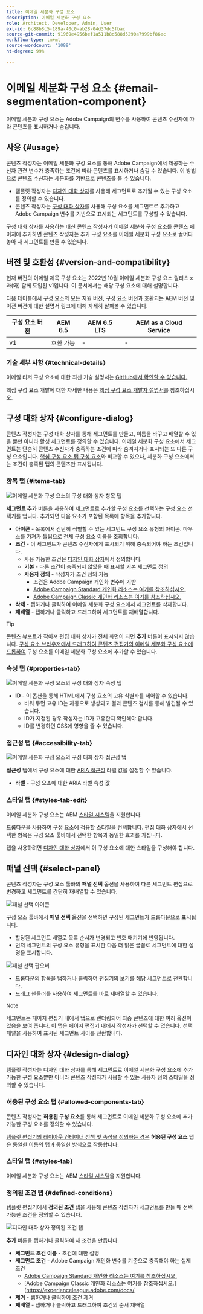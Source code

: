 ```yaml
---
title: 이메일 세분화 구성 요소
description: 이메일 세분화 구성 요소
role: Architect, Developer, Admin, User
exl-id: 6c88b8c5-189a-40c0-ab28-04d37dc5fbac
source-git-commit: 91969e4956bef1a511b8d588d5290a7999bf86ec
workflow-type: tm+mt
source-wordcount: '1089'
ht-degree: 99%

---
```



# 이메일 세분화 구성 요소 {#email-segmentation-component}

이메일 세분화 구성 요소는 Adobe Campaign의 변수를 사용하여 콘텐츠 수신자에 따라 콘텐츠를 표시하거나 숨깁니다.

## 사용 {#usage}

콘텐츠 작성자는 이메일 세분화 구성 요소를 통해 Adobe Campaign에서 제공하는 수신자 관련 변수가 충족하는 조건에 따라 콘텐츠를 표시하거나 숨길 수 있습니다. 이 방법으로 콘텐츠 수신자는 세분화를 기반으로 콘텐츠를 볼 수 있습니다.

* 템플릿 작성자는 [디자인 대화 상자](#design-dialog)를 사용해 세그먼트로 추가될 수 있는 구성 요소를 정의할 수 있습니다.
* 콘텐츠 작성자는 [구성 대화 상자](#configure-dialog)를 사용해 구성 요소를 세그먼트로 추가하고 Adobe Campaign 변수를 기반으로 표시되는 세그먼트를 구성할 수 있습니다.

구성 대화 상자를 사용하는 대신 콘텐츠 작성자가 이메일 세분화 구성 요소를 콘텐츠 페이지에 추가하면 콘텐츠 작성자는 추가 구성 요소를 이메일 세분화 구성 요소로 끌어다 놓아 새 세그먼트를 만들 수 있습니다.

## 버전 및 호환성 {#version-and-compatibility}

현재 버전의 이메일 제목 구성 요소는 2022년 10월 이메일 세분화 구성 요소 릴리스 x과(와) 함께 도입된 v1입니다. 이 문서에서는 해당 구성 요소에 대해 설명합니다.

다음 테이블에서 구성 요소의 모든 지원 버전, 구성 요소 버전과 호환되는 AEM 버전 및 이전 버전에 대한 설명서 링크에 대해 자세히 살펴볼 수 있습니다.

| 구성 요소 버전 | AEM 6.5 | AEM 6.5 LTS | AEM as a Cloud Service |
|---|---|---|---|
| v1 | 호환 가능 | - | - |

### 기술 세부 사항 {#technical-details}

이메일 티저 구성 요소에 대한 최신 기술 설명서는 [GitHub에서 확인할 수 있습니다.](https://adobe.com/go/aem_cmp_tech_email_segmentation_v1_kr)

핵심 구성 요소 개발에 대한 자세한 내용은 [핵심 구성 요소 개발자 설명서](/help/developing/overview.md)를 참조하십시오.

## 구성 대화 상자 {#configure-dialog}

콘텐츠 작성자는 구성 대화 상자를 통해 세그먼트를 만들고, 이름을 바꾸고 배열할 수 있을 뿐만 아니라 활성 세그먼트를 정의할 수 있습니다. 이메일 세분화 구성 요소에서 세그먼트는 단순히 콘텐츠 수신자가 충족하는 조건에 따라 숨겨지거나 표시되는 또 다른 구성 요소입니다. [핵심 구성 요소 탭 구성 요소](/help/components/tabs.md)와 비교할 수 있으나, 세분화 구성 요소에서는 조건이 충족된 탭의 콘텐츠만 표시됩니다.

### 항목 탭 {#items-tab}

![이메일 세분화 구성 요소의 구성 대화 상자 항목 탭](/help/email/assets/email-segmentation-configure-items.png)

**세그먼트 추가** 버튼을 사용하여 세그먼트로 추가할 구성 요소를 선택하는 구성 요소 선택기를 엽니다. 추가되면 다음 요소가 포함된 목록에 항목을 추가합니다.

* **아이콘** - 목록에서 간단히 식별할 수 있는 세그먼트 구성 요소 유형의 아이콘. 마우스를 가져가 툴팁으로 전체 구성 요소 이름을 조회합니다.
* **조건** - 이 세그먼트가 콘텐츠 수신자에게 표시되기 위해 충족되어야 하는 조건입니다.
   * 사용 가능한 조건은 [디자인 대화 상자](#design-dialog)에서 정의합니다.
   * **기본** - 다른 조건이 충족되지 않았을 때 표시할 기본 세그먼트 정의
   * **사용자 정의** - 작성자가 조건 정의 가능
      * 조건은 Adobe Campaign 개인화 변수에 기반
      * [Adobe Campaign Standard 개인화 리소스는 여기를 참조하십시오.](https://experienceleague.adobe.com/docs/campaign-standard/using/designing-content/personalization.html?)
      * [Adobe Campaign Classic 개인화 리소스는 여기를 참조하십시오.](https://experienceleague.adobe.com/docs/campaign-classic/using/sending-messages/personalizing-deliveries/personalization-fields.html)
* **삭제** - 탭하거나 클릭하여 이메일 세분화 구성 요소에서 세그먼트를 삭제합니다.
* **재배열** - 탭하거나 클릭하고 드래그하여 세그먼트를 재배열합니다.

>[!TIP]
>
>콘텐츠 뷰포트가 작아져 편집 대화 상자가 전체 화면이 되면 **추가** 버튼이 표시되지 않습니다. [구성 요소 브라우저에서 드래그하여 콘텐츠 편집기의 이메일 세분화 구성 요소에 드롭하여](https://experienceleague.adobe.com/docs/experience-manager-cloud-service/sites/authoring/fundamentals/editing-content.html#inserting-a-component) 구성 요소를 이메일 세분화 구성 요소에 추가할 수 있습니다.

### 속성 탭 {#properties-tab}

![이메일 세분화 구성 요소의 구성 대화 상자 속성 탭](/help/email/assets/email-segmentation-configure-properties.png)

* **ID** - 이 옵션을 통해 HTML에서 구성 요소의 고유 식별자를 제어할 수 있습니다.
   * 비워 두면 고유 ID는 자동으로 생성되고 결과 콘텐츠 검사를 통해 발견될 수 있습니다.
   * ID가 지정된 경우 작성자는 ID가 고유한지 확인해야 합니다.
   * ID를 변경하면 CSS에 영향을 줄 수 있습니다.

### 접근성 탭 {#accessibility-tab}

![이메일 세분화 구성 요소의 구성 대화 상자 접근성 탭](/help/email/assets/email-segmentation-configure-accessibility.png)

**접근성** 탭에서 구성 요소에 대한 [ARIA 접근성](https://www.w3.org/WAI/standards-guidelines/aria/) 라벨 값을 설정할 수 있습니다.

* **라벨** - 구성 요소에 대한 ARIA 라벨 속성 값

### 스타일 탭 {#styles-tab-edit}

이메일 세분화 구성 요소는 AEM [스타일 시스템](/help/get-started/authoring.md#component-styling)을 지원합니다.

드롭다운을 사용하여 구성 요소에 적용할 스타일을 선택합니다. 편집 대화 상자에서 선택한 항목은 구성 요소 툴바에서 선택한 항목과 동일한 효과를 가집니다.

탭을 사용하려면 [디자인 대화 상자](#design-dialog)에서 이 구성 요소에 대한 스타일을 구성해야 합니다.

## 패널 선택 {#select-panel}

콘텐츠 작성자는 구성 요소 툴바의 **패널 선택** 옵션을 사용하여 다른 세그먼트 편집으로 변경하고 세그먼트를 간단히 재배열할 수 있습니다.

![패널 선택 아이콘](/help/email/assets/select-panel-icon.png)

구성 요소 툴바에서 **패널 선택** 옵션을 선택하면 구성된 세그먼트가 드롭다운으로 표시됩니다.

* 할당된 세그먼트 배열로 목록 순서가 변경되고 번호 매기기에 반영됩니다.
* 먼저 세그먼트의 구성 요소 유형을 표시한 다음 더 밝은 글꼴로 세그먼트에 대한 설명을 표시합니다.

![패널 선택 팝오버](/help/email/assets/select-panel-popover.png)

* 드롭다운의 항목을 탭하거나 클릭하여 편집기의 보기를 해당 세그먼트로 전환합니다.
* 드래그 핸들러를 사용하여 세그먼트를 바로 재배열할 수 있습니다.

>[!NOTE]
>
>세그먼트는 페이지 편집기 내에서 탭으로 렌더링되어 최종 콘텐츠에 대한 여러 옵션이 있음을 보여 줍니다. 이 탭은 페이지 편집기 내에서 작성자가 선택할 수 없습니다. 선택 패널을 사용하여 표시된 세그먼트 사이를 전환합니다.

## 디자인 대화 상자 {#design-dialog}

템플릿 작성자는 디자인 대화 상자를 통해 세그먼트로 이메일 세분화 구성 요소에 추가 가능한 구성 요소뿐만 아니라 콘텐츠 작성자가 사용할 수 있는 사용자 정의 스타일을 정의할 수 있습니다.

### 허용된 구성 요소 탭 {#allowed-components-tab}

콘텐츠 작성자는 **허용된 구성 요소**&#x200B;를 통해 세그먼트로 이메일 세분화 구성 요소에 추가 가능한 구성 요소를 정의할 수 있습니다.

[템플릿 편집기의 레이아웃 컨테이너 정책 및 속성을 정의하는 경우](https://experienceleague.adobe.com/docs/experience-manager-cloud-service/sites/authoring/features/templates.html) **허용된 구성 요소** 탭은 동일한 이름의 탭과 동일한 방식으로 작동합니다.

### 스타일 탭 {#styles-tab}

이메일 세분화 구성 요소는 AEM [스타일 시스템](/help/get-started/authoring.md#component-styling)을 지원합니다.

### 정의된 조건 탭 {#defined-conditions}

템플릿 편집기에서 **정의된 조건** 탭을 사용해 콘텐츠 작성자가 세그먼트를 만들 때 선택 가능한 조건을 정의할 수 있습니다.

![디자인 대화 상자 정의된 조건 탭](/help/email/assets/email-segmentation-design-defined-conditions.png)

**추가** 버튼을 탭하거나 클릭하여 새 조건을 만듭니다.

* **세그먼트 조건 이름** - 조건에 대한 설명
* **세그먼트 조건** - Adobe Campaign 개인화 변수를 기준으로 충족해야 하는 실제 조건
   * [Adobe Campaign Standard 개인화 리소스는 여기를 참조하십시오.](https://experienceleague.adobe.com/docs/campaign-standard/using/designing-content/personalization.html?)
   * [Adobe Campaign Classic 개인화 리소스는 여기를 참조하십시오.]&#x200B;(https://experienceleague.adobe.com/docs/
* **제거** - 탭하거나 클릭하여 조건 제거
* **재배열** - 탭하거나 클릭하고 드래그하여 조건의 순서 재배열
